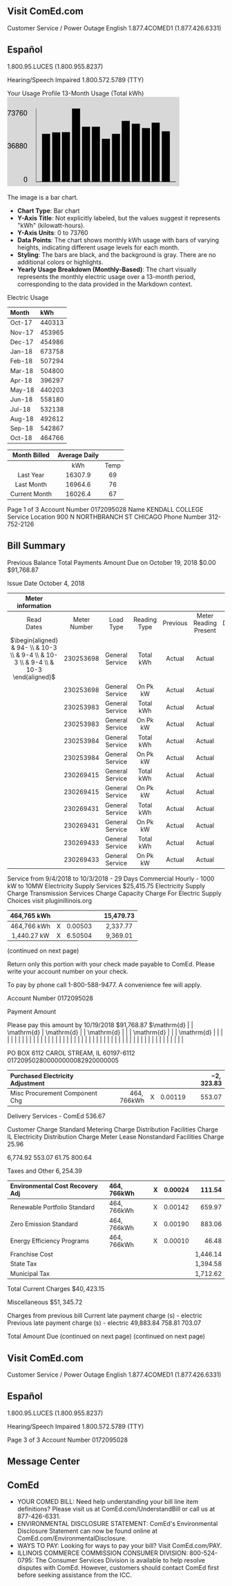 ## Visit ComEd.com

Customer Service / Power Outage English
1.877.4COMED1 (1.877.426.6331)

## Español

1.800.95.LUCES (1.800.955.8237)

Hearing/Speech Impaired
1.800.572.5789 (TTY)

Your Usage Profile 13-Month Usage (Total kWh)
![](images/img-0.jpeg)

The image is a bar chart.

- **Chart Type**: Bar chart
- **Y-Axis Title**: Not explicitly labeled, but the values suggest it represents "kWh" (kilowatt-hours).
- **Y-Axis Units**: 0 to 73760
- **Data Points**: The chart shows monthly kWh usage with bars of varying heights, indicating different usage levels for each month.
- **Styling**: The bars are black, and the background is gray. There are no additional colors or highlights.
- **Yearly Usage Breakdown (Monthly-Based)**: The chart visually represents the monthly electric usage over a 13-month period, corresponding to the data provided in the Markdown context.

Electric Usage

| Month | kWh |
| :-- | :-- |
| Oct-17 | 440313 |
| Nov-17 | 453965 |
| Dec-17 | 454986 |
| Jan-18 | 673758 |
| Feb-18 | 507294 |
| Mar-18 | 504800 |
| Apr-18 | 396297 |
| May-18 | 440203 |
| Jun-18 | 558180 |
| Jul-18 | 532138 |
| Aug-18 | 492612 |
| Sep-18 | 542867 |
| Oct-18 | 464766 |


| Month Billed | Average Daily |  |
| :--: | :--: | :--: |
|  | kWh | Temp |
| Last Year | 16307.9 | 69 |
| Last Month | 16964.6 | 76 |
| Current Month | 16026.4 | 67 |

Page 1 of 3
Account Number 0172095028
Name
KENDALL COLLEGE
Service Location 900 N NORTHBRANCH ST CHICAGO
Phone Number 312-752-2126

## Bill Summary

Previous Balance
Total Payments
Amount Due on October 19, 2018
\$0.00
\$91,768.87

Issue Date October 4, 2018

| Meter information |  |  |  |  |  |  |  |  |
| :--: | :--: | :--: | :--: | :--: | :--: | :--: | :--: | :--: |
| Read <br> Dates | Meter <br> Number | Load <br> Type | Reading <br> Type | Previous | Meter Reading <br> Present | Difference | Multiplier <br> $X$ | Usage |
| $\begin{aligned} & 94- \\ & 10-3 \\ & 9-4 \\ & 10-3 \\ & 9-4 \\ & 10-3 \end{aligned}$ | 230253698 | General Service | Total kWh | Actual | Actual |  |  | 0 |
|  | 230253698 | General Service | On Pk kW | Actual | Actual |  |  | 0.00 |
|  | 230253983 | General Service | Total kWh | Actual | Actual |  |  | 16 |
|  | 230253983 | General Service | On Pk kW | Actual | Actual |  |  | 0.00 |
|  | 230253984 | General Service | Total kWh | Actual | Actual |  |  | 949 |
|  | 230253984 | General Service | On Pk kW | Actual | Actual |  |  | 0.40 |
|  | 230269415 | General Service | Total kWh | Actual | Actual |  |  | 270712 |
|  | 230269415 | General Service | On Pk kW | Actual | Actual |  |  | 488.26 |
|  | 230269431 | General Service | Total kWh | Actual | Actual |  |  | 42198 |
|  | 230269431 | General Service | On Pk kW | Actual | Actual |  |  | 171.24 |
|  | 230269433 | General Service | Total kWh | Actual | Actual |  |  | 150891 |
|  | 230269433 | General Service | On Pk kW | Actual | Actual |  |  | 402.00 |

Service from 9/4/2018 to 10/3/2018 - 29 Days
Commercial Hourly - 1000 kW to 10MW
Electricity Supply Services
\$25,415.75
Electricity Supply Charge
Transmission Services Charge
Capacity Charge
For Electric Supply Choices visit
pluginillinois.org

| 464,765 kWh |  |  |  | 15,479.73 |
| :--: | :--: | :--: | :--: | :--: |
| 464,766 kWh | X | 0.00503 |  | 2,337.77 |
| 1,440.27 kW | X | 6.50504 |  | 9,369.01 |

(continued on next page)

Return only this portion with your check made payable to ComEd. Please write your account number on your check.

To pay by phone call 1-800-588-9477.
A convenience fee will apply.

Account Number
0172095028

Payment Amount

Please pay this
amount by 10/19/2018
\$91,768.87
$\mathrm{d} \| \| \mathrm{d} \| \mathrm{d} \| \| \mathrm{d} \| \| \| \mathrm{d} \| \| \| \mathrm{d} \| \| \| \| \| \| \| \| \| \| \| \| \| \| \| \| \| \| \| \| \| \| \| \| \| \| \| \| \| \| \| \| \| \| \| \| \| \| \| \| \| \| \| \| \| \| \| \| \| \| \|

PO BOX 6112
CAROL STREAM, IL 60197-6112
$017209502800000000082920000005$

| Purchased Electricity Adjustment |  |  |  | $-2,323.83$ |
| :-- | --: | --: | --: | --: |
| Misc Procurement Component Chg | $464,766 \mathrm{kWh}$ | X | 0.00119 | 553.07 |

Delivery Services - ComEd
536.67

Customer Charge
Standard Metering Charge
Distribution Facilities Charge
IL Electricity Distribution Charge
Meter Lease
Nonstandard Facilities Charge
25.96

6,774.92
553.07
61.75
800.64

Taxes and Other
$6,254.39$

| Environmental Cost Recovery Adj | $464,766 \mathrm{kWh}$ | X | 0.00024 | 111.54 |
| :-- | :-- | :-- | --: | --: |
| Renewable Portfolio Standard | $464,766 \mathrm{kWh}$ | X | 0.00142 | 659.97 |
| Zero Emission Standard | $464,766 \mathrm{kWh}$ | X | 0.00190 | 883.06 |
| Energy Efficiency Programs | $464,766 \mathrm{kWh}$ | X | 0.00010 | 46.48 |
| Franchise Cost |  |  |  | 1,446.14 |
| State Tax |  |  |  | 1,394.58 |
| Municipal Tax |  |  |  | 1,712.62 |

Total Current Charges
$\$ 40,423.15$

Miscellaneous
$\$ 51,345.72$

Charges from previous bill
Current late payment charge (s) - electric
Previous late payment charge (s) - electric
49,883.84
758.81
703.07

Total Amount Due
(continued on next page)
(continued on next page)

## Visit ComEd.com

Customer Service / Power Outage English
1.877.4COMED1 (1.877.426.6331)

## Español

1.800.95.LUCES (1.800.955.8237)

Hearing/Speech Impaired
1.800.572.5789 (TTY)

Page 3 of 3
Account Number 0172095028

## Message Center

## ComEd

- YOUR COMED BILL: Need help understanding your bill line item definitions? Please visit us at ComEd.com/UnderstandBill or call us at 877-426-6331.
- ENVIRONMENTAL DISCLOSURE STATEMENT: ComEd's Environmental Disclosure Statement can now be found online at ComEd.com/EnvironmentalDisclosure.
- WAYS TO PAY: Looking for ways to pay your bill? Visit ComEd.com/PAY.
- ILLINOIS COMMERCE COMMISSION CONSUMER DIVISION: 800-524-0795: The Consumer Services Division is available to help resolve disputes with ComEd. However, customers should contact ComEd first before seeking assistance from the ICC.

